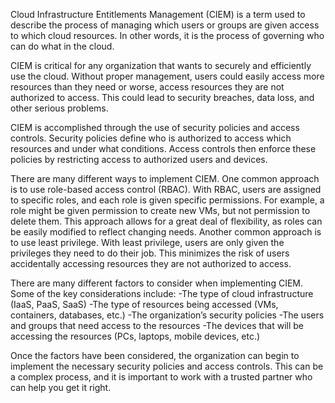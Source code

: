 Cloud Infrastructure Entitlements Management (CIEM) is a term used to describe the process of managing which users or groups are given access to which cloud resources. In other words, it is the process of governing who can do what in the cloud.

CIEM is critical for any organization that wants to securely and efficiently use the cloud. Without proper management, users could easily access more resources than they need or worse, access resources they are not authorized to access. This could lead to security breaches, data loss, and other serious problems.

CIEM is accomplished through the use of security policies and access controls. Security policies define who is authorized to access which resources and under what conditions. Access controls then enforce these policies by restricting access to authorized users and devices.

There are many different ways to implement CIEM. One common approach is to use role-based access control (RBAC). With RBAC, users are assigned to specific roles, and each role is given specific permissions. For example, a role might be given permission to create new VMs, but not permission to delete them. This approach allows for a great deal of flexibility, as roles can be easily modified to reflect changing needs.
Another common approach is to use least privilege. With least privilege, users are only given the privileges they need to do their job. This minimizes the risk of users accidentally accessing resources they are not authorized to access.

There are many different factors to consider when implementing CIEM. Some of the key considerations include:
-The type of cloud infrastructure (IaaS, PaaS, SaaS)
-The type of resources being accessed (VMs, containers, databases, etc.)
-The organization’s security policies
-The users and groups that need access to the resources
-The devices that will be accessing the resources (PCs, laptops, mobile devices, etc.)

Once the factors have been considered, the organization can begin to implement the necessary security policies and access controls. This can be a complex process, and it is important to work with a trusted partner who can help you get it right.